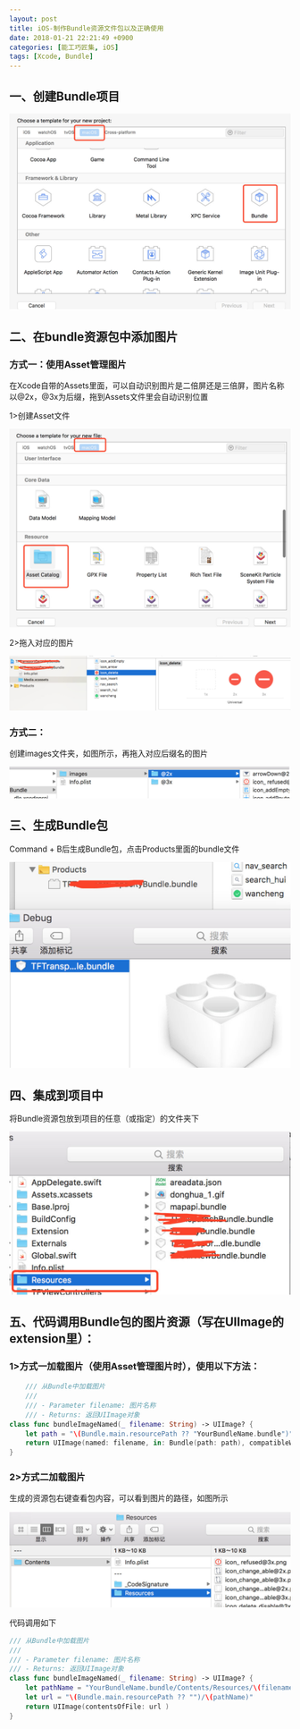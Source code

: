 ```yaml
---
layout: post
title: iOS-制作Bundle资源文件包以及正确使用
date: 2018-01-21 22:21:49 +0900
categories: [能工巧匠集, iOS]
tags: [Xcode, Bundle]
---
```



## 一、创建Bundle项目

![](/assets/images/2018/xcode-custom-bundle-1.png)

## 二、在bundle资源包中添加图片
### 方式一：使用Asset管理图片

在Xcode自带的Assets里面，可以自动识别图片是二倍屏还是三倍屏，图片名称以@2x，@3x为后缀，拖到Assets文件里会自动识别位置

1>创建Asset文件

![](/assets/images/2018/xcode-custom-bundle-2.png)

2>拖入对应的图片

![](/assets/images/2018/xcode-custom-bundle-3.png)

### 方式二：

创建images文件夹，如图所示，再拖入对应后缀名的图片

![](/assets/images/2018/xcode-custom-bundle-4.png)

## 三、生成Bundle包
Command + B后生成Bundle包，点击Products里面的bundle文件

![](/assets/images/2018/xcode-custom-bundle-5.png)

## 四、集成到项目中
将Bundle资源包放到项目的任意（或指定）的文件夹下

![](/assets/images/2018/xcode-custom-bundle-6.png)


## 五、代码调用Bundle包的图片资源（写在UIImage的extension里）：
### 1>方式一加载图片（使用Asset管理图片时），使用以下方法：


```swift
    /// 从Bundle中加载图片
    ///
    /// - Parameter filename: 图片名称
    /// - Returns: 返回UIImage对象
class func bundleImageNamed(_ filename: String) -> UIImage? {
	let path = "\(Bundle.main.resourcePath ?? "YourBundleName.bundle")"
	return UIImage(named: filename, in: Bundle(path: path), compatibleWith: nil)
}
```


### 2>方式二加载图片

生成的资源包右键查看包内容，可以看到图片的路径，如图所示

![](/assets/images/2018/xcode-custom-bundle-7.png)

代码调用如下


```swift
/// 从Bundle中加载图片	
///
/// - Parameter filename: 图片名称
/// - Returns: 返回UIImage对象
class func bundleImageNamed(_ filename: String) -> UIImage? {
	let pathName = "YourBundleName.bundle/Contents/Resources/\(filename)"
	let url = "\(Bundle.main.resourcePath ?? "")/\(pathName)"
	return UIImage(contentsOfFile: url )
}
```
